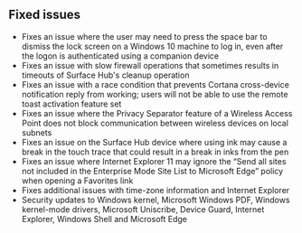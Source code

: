 ## Fixed issues
- Fixes an issue where the user may need to press the space bar to dismiss the lock screen on a Windows 10 machine to log in, even after the logon is authenticated using a companion device
- Fixes an issue with slow firewall operations that sometimes results in timeouts of Surface Hub's cleanup operation
- Fixes an issue with a race condition that prevents Cortana cross-device notification reply from working; users will not be able to use the remote toast activation feature set
- Fixes an issue where the Privacy Separator feature of a Wireless Access Point does not block communication between wireless devices on local subnets
- Fixes an issue on the Surface Hub device where using ink may cause a break in the touch trace that could result in a break in inks from the pen
- Fixes an issue where Internet Explorer 11 may ignore the “Send all sites not included in the Enterprise Mode Site List to Microsoft Edge” policy when opening a Favorites link
- Fixes additional issues with time-zone information and Internet Explorer
- Security updates to Windows kernel, Microsoft Windows PDF, Windows kernel-mode drivers, Microsoft Uniscribe, Device Guard, Internet Explorer, Windows Shell and Microsoft Edge